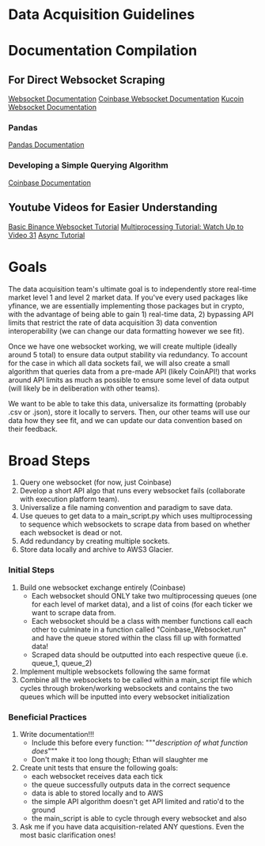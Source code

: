 # Data Acquisition Guidelines
# Documentation Compilation
## For Direct Websocket Scraping
[Websocket Documentation](https://websockets.readthedocs.io/en/stable/)
[Coinbase Websocket Documentation](https://docs.cloud.coinbase.com/prime/docs/websocket-feed)
[Kucoin Websocket Documentation](https://docs.kucoin.com/#apply-connect-token)
### Pandas
[Pandas Documentation](https://pandas.pydata.org/docs/)
### Developing a Simple Querying Algorithm
[Coinbase Documentation](https://www.coinapi.io/)
## Youtube Videos for Easier Understanding
[Basic Binance Websocket Tutorial](https://youtu.be/z2ePTq-KTzQ)
[Multiprocessing Tutorial: Watch Up to Video 31](https://youtu.be/Lu5LrKh1Zno)
[Async Tutorial](https://youtu.be/6RbJYN7SoRs)

# Goals
The data acquisition team's ultimate goal is to independently store real-time market level 1 and level 2 market data. If you've every used packages like yfinance, we are essentially implementing those packages but in crypto, with the advantage of being able to gain 1) real-time data, 2) bypassing API limits that restrict the rate of data acquisition 3) data convention interoperability (we can change our data formatting however we see fit). 

Once we have one websocket working, we will create multiple (ideally around 5 total) to ensure data output stability via redundancy. To account for the case in which all data sockets fail, we will also create a small algorithm that queries data from a pre-made API (likely CoinAPI!) that works around API limits as much as possible to ensure some level of data output (will likely be in deliberation with other teams).

We want to be able to take this data, universalize its formatting (probably .csv or .json), store it locally to servers. Then, our other teams will use our data how they see fit, and we can update our data convention based on their feedback.

# Broad Steps
1. Query one websocket (for now, just Coinbase)
2. Develop a short API algo that runs every websocket fails (collaborate with execution platform team).
3. Universalize a file naming convention and paradigm to save data.
4. Use queues to get data to a main_script.py which uses multiprocessing to sequence which websockets to scrape data from based on whether each websocket is dead or not.
5. Add redundancy by creating multiple sockets.
6. Store data locally and archive to AWS3 Glacier.

### Initial Steps
1. Build one websocket exchange entirely (Coinbase)
    * Each websocket should ONLY take two multiprocessing queues (one for each level of market data), and a list of coins (for each ticker we want to scrape data from.
    * Each websocket should be a class with member functions call each other to culminate in a function called  "Coinbase_Websocket.run" and have the queue stored within the class fill up with formatted data!
    * Scraped data should be outputted into each respective queue (i.e. queue_1, queue_2)
2. Implement multiple websockets following the same format
3. Combine all the websockets to be called within a main_script file which cycles through broken/working websockets and contains the two queues which will be inputted into every websocket initialization

### Beneficial Practices
1. Write documentation!!!
    * Include this before every function: """*description of what function does*"""
    * Don't make it too long though; Ethan will slaughter me
2. Create unit tests that ensure the following goals:
    * each websocket receives data each tick
    * the queue successfully outputs data in the correct sequence
    * data is able to stored locally and to AWS
    * the simple API algorithm doesn't get API limited and ratio'd to the ground
    * the main_script is able to cycle through every websocket and also
3. Ask me if you have data acquisition-related ANY questions. Even the most basic clarification ones!

